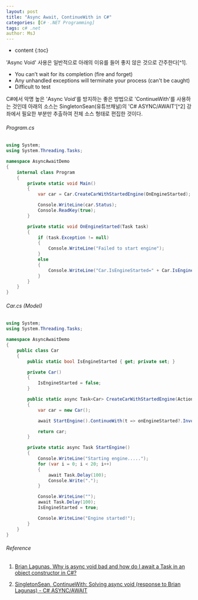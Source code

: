```yaml
---
layout: post
title: "Async Await, ContinueWith in C#"
categories: [C#ㆍ.NET Programming]
tags: c# .net
author: MsJ
---
```


* content
{:toc}

'Async Void' 사용은 일반적으로 아래의 이유를 들어 좋지 않은 것으로 간주한다[^1].

* You can’t wait for its completion (fire and forget)
* Any unhandled exceptions will terminate your process (can't be caught)
* Difficult to test

C#에서 악명 높은 'Async Void'를 방지하는 좋은 방법으로 'ContinueWith'를 사용하는 것인데 아래의 소스는 SingletonSean(유튜브채널)의 'C# ASYNC/AWAIT'[^2] 강좌에서 필요한 부분만 추출하여 전체 소스 형태로 편집한 것이다.

###### Program.cs

```cs
using System;
using System.Threading.Tasks;

namespace AsyncAwaitDemo
{
    internal class Program
    {
        private static void Main()
        {
            var car = Car.CreateCarWithStartedEngine(OnEngineStarted);

            Console.WriteLine(car.Status);
            Console.ReadKey(true);
        }

        private static void OnEngineStarted(Task task)
        {
            if (task.Exception != null)
            {
                Console.WriteLine("Failed to start engine");
            }
            else
            {
                Console.WriteLine("Car.IsEngineStarted=" + Car.IsEngineStarted + ", Done.");
            }
        }
    }
}
```





###### Car.cs (Model)

```cs
using System;
using System.Threading.Tasks;

namespace AsyncAwaitDemo
{
    public class Car
    {
        public static bool IsEngineStarted { get; private set; }

        private Car()
        {
            IsEngineStarted = false;
        }

        public static async Task<Car> CreateCarWithStartedEngine(Action<Task> onEngineStarted)
        {
            var car = new Car();

            await StartEngine().ContinueWith(t => onEngineStarted?.Invoke(t));

            return car;
        }

        private static async Task StartEngine()
        {
            Console.WriteLine("Starting engine.....");
            for (var i = 0; i < 20; i++)
            {
                await Task.Delay(100);
                Console.Write(".");
            }

            Console.WriteLine("");
            await Task.Delay(100);
            IsEngineStarted = true;

            Console.WriteLine("Engine started!");
        }
    }
}
```

###### Reference

1. [Brian Lagunas, Why is async void bad and how do I await a Task in an object constructor in C#?](https://www.youtube.com/watch?v=O1Tx-k4Vao0)

2. [SingletonSean, ContinueWith: Solving async void (response to Brian Lagunas) - C# ASYNC/AWAIT](https://www.youtube.com/watch?v=vYXs--S0Xxo)
